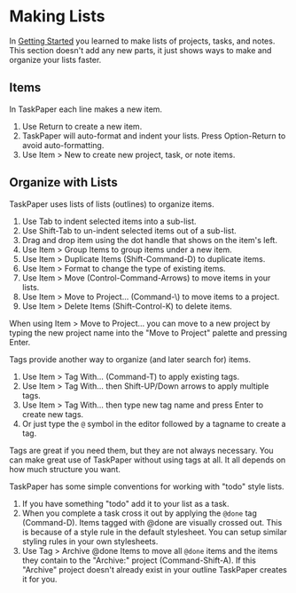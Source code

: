 # Making Lists

In [Getting Started](https://www.taskpaper.com/guide/getting-started) you learned to make lists of projects, tasks, and notes. This section doesn't add any new parts, it just shows ways to make and organize your lists faster.

## Items <a id="items"></a>

In TaskPaper each line makes a new item.

1. Use Return to create a new item.
2. TaskPaper will auto-format and indent your lists. Press Option-Return to avoid auto-formatting.
3. Use Item &gt; New to create new project, task, or note items.

## Organize with Lists <a id="organize-with-lists"></a>

TaskPaper uses lists of lists \(outlines\) to organize items.

1. Use Tab to indent selected items into a sub-list.
2. Use Shift-Tab to un-indent selected items out of a sub-list.
3. Drag and drop item using the dot handle that shows on the item's left.
4. Use Item &gt; Group Items to group items under a new item.
5. Use Item &gt; Duplicate Items \(Shift-Command-D\) to duplicate items.
6. Use Item &gt; Format to change the type of existing items.
7. Use Item &gt; Move \(Control-Command-Arrows\) to move items in your lists.
8. Use Item &gt; Move to Project… \(Command-\\) to move items to a project.
9. Use Item &gt; Delete Items \(Shift-Control-K\) to delete items.

When using Item &gt; Move to Project… you can move to a new project by typing the new project name into the "Move to Project" palette and pressing Enter.

Tags provide another way to organize \(and later search for\) items.

1. Use Item &gt; Tag With… \(Command-T\) to apply existing tags.
2. Use Item &gt; Tag With… then Shift-UP/Down arrows to apply multiple tags.
3. Use Item &gt; Tag With… then type new tag name and press Enter to create new tags.
4. Or just type the `@` symbol in the editor followed by a tagname to create a tag.

Tags are great if you need them, but they are not always necessary. You can make great use of TaskPaper without using tags at all. It all depends on how much structure you want.

TaskPaper has some simple conventions for working with "todo" style lists.

1. If you have something "todo" add it to your list as a task.
2. When you complete a task cross it out by applying the `@done` tag \(Command-D\). Items tagged with @done are visually crossed out. This is because of a style rule in the default stylesheet. You can setup similar styling rules in your own stylesheets.
3. Use Tag &gt; Archive @done Items to move all `@done` items and the items they contain to the "Archive:" project \(Command-Shift-A\). If this "Archive" project doesn't already exist in your outline TaskPaper creates it for you.


